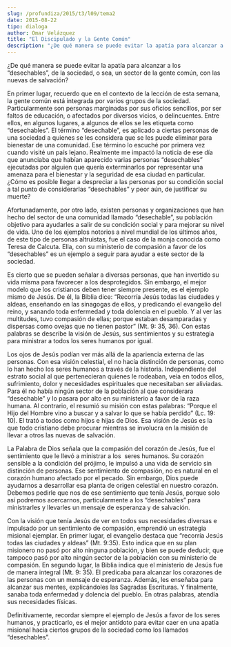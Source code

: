 ```yaml
---
slug: /profundiza/2015/t3/l09/tema2
date: 2015-08-22
tipo: dialoga
author: Omar Velázquez
title: "El Discipulado y la Gente Común"
description: "¿De qué manera se puede evitar la apatía para alcanzar a los “desechables”, de  la sociedad, o sea, un sector de la gente común, con las nuevas de salvación?  En primer lugar, recuerdo que en el contexto de la lección de esta semana, la  gente común está integrada por varios g..."
---
```


¿De qué manera se puede evitar la apatía para alcanzar a los “desechables”, de la sociedad, o sea, un sector de la gente común, con las nuevas de salvación?

En primer lugar, recuerdo que en el contexto de la lección de esta semana, la gente común está integrada por varios grupos de la sociedad. Particularmente son personas marginadas por sus oficios sencillos, por ser faltos de educación, o afectados por diversos vicios, o delincuentes. Entre ellos, en algunos lugares, a algunos de ellos se les etiqueta como “desechables”. El término “desechable”, es aplicado a ciertas personas de una sociedad a quienes se les considera que se les puede eliminar para bienestar de una comunidad. Ese término lo escuché por primera vez cuando visité un país lejano. Realmente me impactó la noticia de ese día que anunciaba que habían aparecido varias personas “desechables” ejecutadas por alguien que quería exterminarlos por representar una amenaza para el bienestar y la seguridad de esa ciudad en particular. ¿Cómo es posible llegar a despreciar a las personas por su condición social a tal punto de considerarlas “desechables” y peor aún, de justificar su muerte?

Afortunadamente, por otro lado, existen personas y organizaciones que han hecho del sector de una comunidad llamado “desechable”, su población objetivo para ayudarles a salir de su condición social y para mejorar su nivel de vida. Uno de los ejemplos notorios a nivel mundial de los últimos años, de este tipo de personas altruistas, fue el caso de la monja conocida como Teresa de Calcuta. Ella, con su ministerio de compasión a favor de los “desechables” es un ejemplo a seguir para ayudar a este sector de la sociedad.

Es cierto que se pueden señalar a diversas personas, que han invertido su vida misma para favorecer a los desprotegidos. Sin embargo, el mejor modelo que los cristianos deben tener siempre presente, es el ejemplo mismo de Jesús. De él, la Biblia dice: “Recorría Jesús todas las ciudades y aldeas, enseñando en las sinagogas de ellos, y predicando el evangelio del reino, y sanando toda enfermedad y toda dolencia en el pueblo. Y al ver las multitudes, tuvo compasión de ellas; porque estaban desamparadas y dispersas como ovejas que no tienen pastor” (Mt. 9: 35, 36). Con estas palabras se describe la visión de Jesús, sus sentimientos y su estrategia para ministrar a todos los seres humanos por igual.

Los ojos de Jesús podían ver más allá de la apariencia externa de las personas. Con esa visión celestial, el no hacía distinción de personas, como lo han hecho los seres humanos a través de la historia. Independiente del estrato social al que pertenecieran quienes le rodeaban, veía en todos ellos, sufrimiento, dolor y necesidades espirituales que necesitaban ser aliviadas. Para él no había ningún sector de la población al que considerara “desechable” y lo pasara por alto en su ministerio a favor de la raza humana. Al contrario, el resumió su misión con estas palabras: “Porque el Hijo del Hombre vino a buscar y a salvar lo que se había perdido” (Lc. 19: 10). El trató a todos como hijos e hijas de Dios. Esa visión de Jesús es la que todo cristiano debe procurar mientras se involucra en la misión de llevar a otros las nuevas de salvación.

La Palabra de Dios señala que la compasión del corazón de Jesús, fue el sentimiento que le llevó a ministrar a los  seres humanos. Su corazón sensible a la condición del prójimo, le impulsó a una vida de servicio sin distinción de personas. Ese sentimiento de compasión, no es natural en el corazón humano afectado por el pecado. Sin embargo, Dios puede ayudarnos a desarrollar esa planta de origen celestial en nuestro corazón. Debemos pedirle que nos de ese sentimiento que tenía Jesús, porque solo así podremos acercarnos, particularmente a los “desechables” para ministrarles y llevarles un mensaje de esperanza y de salvación.

Con la visión que tenía Jesús de ver en todos sus necesidades diversas e impulsado por un sentimiento de compasión, emprendió un estrategia misional ejemplar. En primer lugar, el evangelio destaca que “recorría Jesús todas las ciudades y aldeas” (Mt. 9:35). Esto indica que en su plan misionero no pasó por alto ninguna población, y bien se puede deducir, que tampoco pasó por alto ningún sector de la población con su ministerio de compasión. En segundo lugar, la Biblia indica que el ministerio de Jesús fue de manera integral (Mt. 9: 35). El predicaba para alcanzar los corazones de las personas con un mensaje de esperanza. Además, les enseñaba para alcanzar sus mentes, explicándoles las Sagradas Escrituras. Y finalmente, sanaba toda enfermedad y dolencia del pueblo. En otras palabras, atendía sus necesidades físicas.

Definitivamente, recordar siempre el ejemplo de Jesús a favor de los seres humanos, y practicarlo, es el mejor antídoto para evitar caer en una apatía misional hacia ciertos grupos de la sociedad como los llamados “desechables”.
